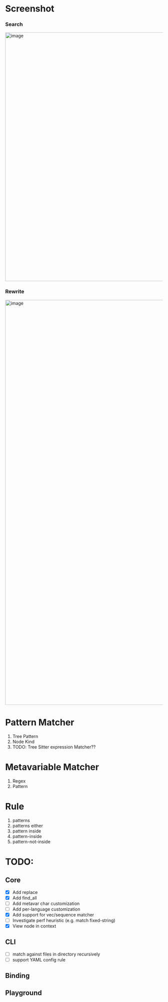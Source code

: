 # Screenshot

### Search 
<img width="796" alt="image" src="https://user-images.githubusercontent.com/2883231/178289737-1b4cdf53-454d-4953-b031-1f9a92996874.png">

### Rewrite
<img width="1296" alt="image" src="https://user-images.githubusercontent.com/2883231/178289574-94a38df7-88fc-4f5e-9293-870091c51902.png">


# Pattern Matcher
1. Tree Pattern
1. Node Kind
1. TODO: Tree Sitter expression Matcher??

# Metavariable Matcher
1. Regex
2. Pattern

# Rule
1. patterns
2. patterns either
3. pattern inside
4. pattern-inside
5. pattern-not-inside


# TODO:

## Core
- [x] Add replace
- [x] Add find_all
- [ ] Add metavar char customization
- [ ] Add per-language customization
- [x] Add support for vec/sequence matcher
- [ ] Investigate perf heuristic (e.g. match fixed-string)
- [x] View node in context

## CLI
- [ ] match against files in directory recursively
- [ ] support YAML config rule

## Binding
## Playground

